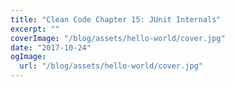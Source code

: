 ```yaml
---
title: "Clean Code Chapter 15: JUnit Internals"
excerpt: ""
coverImage: "/blog/assets/hello-world/cover.jpg"
date: "2017-10-24"
ogImage:
  url: "/blog/assets/hello-world/cover.jpg"
---
```


